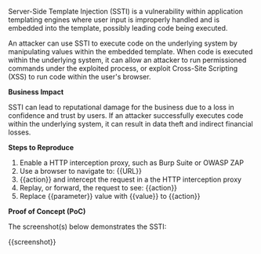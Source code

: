 Server-Side Template Injection (SSTI) is a vulnerability within application templating engines where user input is improperly handled and is embedded into the template, possibly leading code being executed.

An attacker can use SSTI to execute code on the underlying system by manipulating values within the embedded template. When code is executed within the underlying system, it can allow an attacker to run permissioned commands under the exploited process, or exploit Cross-Site Scripting (XSS) to run code within the user's browser.

**Business Impact**

SSTI can lead to reputational damage for the business due to a loss in confidence and trust by users. If an attacker successfully executes code within the underlying system, it can result in data theft and indirect financial losses.

**Steps to Reproduce**

1. Enable a HTTP interception proxy, such as Burp Suite or OWASP ZAP
1. Use a browser to navigate to: {{URL}}
1. {{action}} and intercept the request in a the HTTP interception proxy
1. Replay, or forward, the request to see: {{action}}
1. Replace {{parameter}} value with {{value}} to {{action}}

**Proof of Concept (PoC)**

The screenshot(s) below demonstrates the SSTI:

{{screenshot}}
